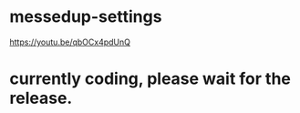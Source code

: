 # messedup-settings
https://youtu.be/qbOCx4pdUnQ


# currently coding, please wait for the release.
